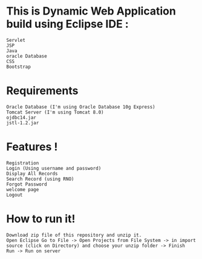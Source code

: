 # This is Dynamic Web Application build using Eclipse IDE :

    Servlet
    JSP
    Java
    oracle Database
    CSS
    Bootstrap

# Requirements

    Oracle Database (I'm using Oracle Database 10g Express)
    Tomcat Server (I'm using Tomcat 8.0)
    ojdbc14.jar
    jstl-1.2.jar

# Features !

    Registration
    Login (Using username and password)
    Display All Records
    Search Record (using RNO)
    Forgot Password
    welcome page
    Logout

# How to run it!

    Download zip file of this repository and unzip it.
    Open Eclipse Go to File -> Open Projects from File System -> in import source (click on Directory) and choose your unzip folder -> Finish
    Run -> Run on server
